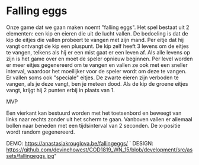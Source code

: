 # Falling eggs

Onze game dat we gaan maken noemt "falling eggs". Het spel bestaat uit 2 elementen: een kip en eieren die uit de lucht vallen. 
De bedoeling is dat de kip de eitjes die vallen probeert te vangen met zijn mand. Per eitje dat hij vangt ontvangt de kip 
een pluspunt. De kip zelf heeft 3 levens om de eitjes te vangen, telkens als hij er een mist gaat er een leven af. Als 
alle levens op zijn is het game over en moet de speler opnieuw beginnen. Per level worden er meer eitjes gegenereerd om te vangen
en vallen ze ook met een sneller interval, waardoor het moeilijker voor de speler wordt om deze te vangen. Er vallen soms 
ook "speciale" eitjes. De zwarte eieren zijn verboden te vangen, als je deze vangt, ben je meteen dood. Als de kip de groene eitjes
vangt, krijgt hij 2 punten erbij in plaats van 1.


MVP

Een vierkant kan bestuurd worden met het toetsenbord en beweegt van links naar rechts zonder uit het scherm te gaan. Vanboven
vallen er allemaal bollen naar beneden met een tijdsinterval van 2 seconden. De x-positie wordt random gegenereerd.

DEMO: https://anastasiakrouglova.be/fallingeggs/
`
DESIGN: https://github.com/devinehowest/COD1819_WN_15/blob/development/src/assets/fallingeggs.jpg"

